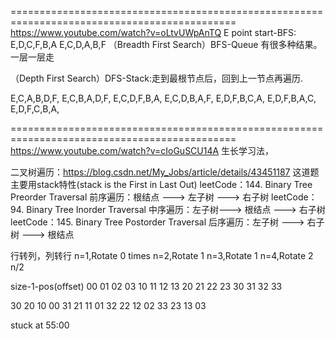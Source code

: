 =============================================================================================
https://www.youtube.com/watch?v=oLtvUWpAnTQ
E point start-BFS:
E,D,C,F,B,A
E,C,D,A,B,F
（Breadth First Search）BFS-Queue 有很多种结果。一层一层走


（Depth First Search）DFS-Stack:走到最根节点后，回到上一节点再遍历.

E,C,A,B,D,F,
E,C,B,A,D,F,
E,C,D,F,B,A,
E,C,D,B,A,F,
E,D,F,B,C,A,
E,D,F,B,A,C,
E,D,F,C,B,A,



=============================================================================================
https://www.youtube.com/watch?v=cIoGuSCU14A
生长学习法，

二叉树遍历：https://blog.csdn.net/My_Jobs/article/details/43451187
这道题主要用stack特性(stack is the First in Last Out)
leetCode：144. Binary Tree Preorder Traversal
前序遍历：根结点 ---> 左子树 ---> 右子树
leetCode：94. Binary Tree Inorder Traversal
中序遍历：左子树---> 根结点 ---> 右子树
leetCode：145. Binary Tree Postorder Traversal
后序遍历：左子树 ---> 右子树 ---> 根结点



行转列，列转行
n=1,Rotate 0 times
n=2,Rotate 1
n=3,Rotate 1
n=4,Rotate 2
n/2

size-1-pos(offset)
00  01  02  03
10  11  12  13
20  21  22  23
30  31  32  33

30  20  10  00
31	21  11	01
32  22  12  02
33  23  13  03

stuck at 55:00